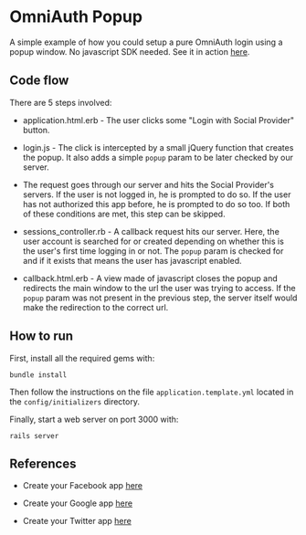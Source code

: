 # OmniAuth Popup

A simple example of how you could setup a pure OmniAuth login using a popup window. No javascript SDK needed. See it in action [here](http://omniauth-popup.herokuapp.com/).

## Code flow

There are 5 steps involved:

* application.html.erb - The user clicks some "Login with Social Provider" button.

* login.js - The click is intercepted by a small jQuery function that creates the popup. It also adds a simple `popup` param to be later checked by our server.

* The request goes through our server and hits the Social Provider's servers. If the user is not logged in, he is prompted to do so. If the user has not authorized this app before, he is prompted to do so too. If both of these conditions are met, this step can be skipped.

* sessions_controller.rb - A callback request hits our server. Here, the user account is searched for or created depending on whether this is the user's first time logging in or not. The `popup` param is checked for and if it exists that means the user has javascript enabled.

* callback.html.erb - A view made of javascript closes the popup and redirects the main window to the url the user was trying to access. If the `popup` param was not present in the previous step, the server itself would make the redirection to the correct url.

## How to run

First, install all the required gems with:

    bundle install

Then follow the instructions on the file `application.template.yml` located in the `config/initializers` directory.

Finally, start a web server on port 3000 with:

    rails server

## References

* Create your Facebook app [here](https://developers.facebook.com/apps)

* Create your Google app [here](https://code.google.com/apis/console)

* Create your Twitter app [here](https://dev.twitter.com/apps)
